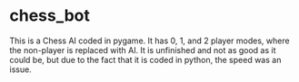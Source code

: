 # chess_bot
This is a Chess AI coded in pygame. It has 0, 1, and 2 player modes, where the non-player is replaced with AI. It is unfinished and not as good as it could be, but due to the fact that it is coded in python, the speed was an issue.

